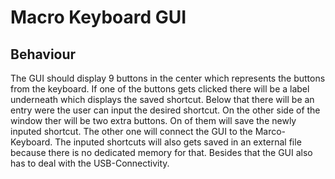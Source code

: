 # Macro Keyboard GUI

## Behaviour
  The GUI should display 9 buttons in the center which represents the buttons from the keyboard.
  If one of the buttons gets clicked there will be a label underneath which displays the saved shortcut.
  Below that there will be an entry were the user can input the desired shortcut.
  On the other side of the window ther will be two extra buttons.
  On of them will save the newly inputed shortcut.
  The other one will connect the GUI to the Marco-Keyboard.
  The inputed shortcuts will also gets saved in an external file because there is no dedicated memory for that.
  Besides that the GUI also has to deal with the USB-Connectivity.